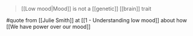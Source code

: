 > [[Low mood|Mood]] is not a [[genetic]] [[brain]] trait

#quote from [[Julie Smith]] at [[1 - Understanding low mood]] about how [[We have power over our mood]]